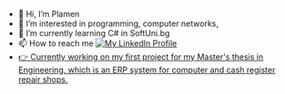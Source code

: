 - 👋 Hi, I’m Plamen
- 👀 I’m interested in programming, computer networks,
- 🌱 I’m currently learning C# in SoftUni.bg
- 📫 How to reach me <a href="https://www.linkedin.com/in/pstoinov/" target="_blank">
        <img src="https://img.shields.io/badge/LinkedIn-0077B5?style=for-the-badge&logo=linkedin&logoColor=white" alt="My LinkedIn Profile">
- :point_right: Currently working on my first project for my Master's thesis in Engineering, which is an ERP system for computer and cash register repair shops.
        


<!---
pstoinov/pstoinov is a ✨ special ✨ repository because its `README.md` (this file) appears on your GitHub profile.
You can click the Preview link to take a look at your changes.
--->
